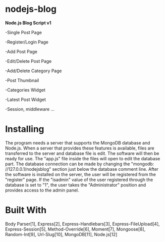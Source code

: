 # nodejs-blog
<strong>Node.js Blog Script v1</strong>

<p>-Single Post Page</p>
<p>-Register/Login Page</p>
<p>-Add Post Page</p>
<p>-Edit/Delete Post Page</p>
<p>-Add/Delete Category Page</p>
<p>-Post Thumbnail</p>
<p>-Categories Widget</p>
<p>-Latest Post Widget</p>
<p>-Session, middleware ...</p>


<h1>Installing</h1>
The program needs a server that supports the MongoDB database and Node.js. When a server that provides these features is available, files are transferred to the server and database file is edit. The software will then be ready for use. The "app.js" file inside the files will open to edit the database part. The database connection can be made by changing the "mongodb: //127.0.0.1/nodejsblog" section just below the database comment line. After the software is installed on the server, the user will be registered from the "register" page. If the "isadmin" value of the user registered through the database is set to "1", the user takes the "Administrator" position and provides access to the admin panel.
<h1>Built With</h1>

Body Parser[1], Express[2], Express-Handlebars[3], Express-FileUpload[4], Express-Session[5], Method-Override[6], Moment[7], Mongoose[8], Random-Int[9], Url-Slug[10], MongoDB[11], Node.js[12]

